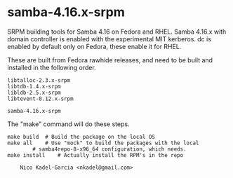 samba-4.16.x-srpm
================

SRPM building tools for Samba 4.16 on Fedora and RHEL. Samba 4.16.x
with domain controller is enabled with the experimental MIT kerberos.
dc is enabled by default only on Fedora, these enable it for RHEL.

These are built from Fedora rawhide releases, and need to be built and
installed in the following order.

	libtalloc-2.3.x-srpm
	libtdb-1.4.x-srpm
	libldb-2.5.x-srpm
	libtevent-0.12.x-srpm

	samba-4.16.x-srpm

The "make" command will do these steps.

	make build	# Build the package on the local OS
	make all	# Use "mock" to build the packages with the local
			# samba4repo-8-x96_64 configuration, which needs.
	make install	# Actually install the RPM's in the repo

		Nico Kadel-Garcia <nkadel@gmail.com>
